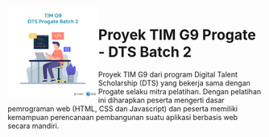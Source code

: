 <img height='180' src="assets/images/tentang_1.png" align="left">

# Proyek TIM G9 Progate - DTS Batch 2
Proyek TIM G9 dari program Digital Talent Scholarship (DTS) yang bekerja sama dengan Progate selaku mitra pelatihan. Dengan pelatihan ini diharapkan peserta mengerti dasar pemrograman web (HTML, CSS dan Javascript) dan peserta memiliki kemampuan perencanaan pembangunan suatu aplikasi berbasis web secara mandiri.

